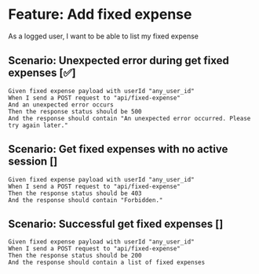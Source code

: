 # Feature: Add fixed expense

As a logged user,
I want to be able to list my fixed expense

## Scenario: Unexpected error during get fixed expenses [✅]

    Given fixed expense payload with userId "any_user_id"
    When I send a POST request to "api/fixed-expense"
    And an unexpected error occurs
    Then the response status should be 500
    And the response should contain "An unexpected error occurred. Please try again later."

## Scenario: Get fixed expenses with no active session []

    Given fixed expense payload with userId "any_user_id"
    When I send a POST request to "api/fixed-expense"
    Then the response status should be 403
    And the response should contain "Forbidden."

## Scenario: Successful get fixed expenses  []

    Given fixed expense payload with userId "any_user_id"
    When I send a POST request to "api/fixed-expense"
    Then the response status should be 200
    And the response should contain a list of fixed expenses